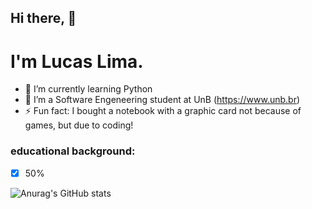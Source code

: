 ## Hi there, 👋
# I'm Lucas Lima.
- 🌱 I’m currently learning Python
- 🤔 I’m a Software Engeneering student at UnB (https://www.unb.br)
- ⚡ Fun fact: I bought a notebook with a graphic card not because of games, but due to coding!

### educational background:
- [x] 50%


![Anurag's GitHub stats](https://github-readme-stats.vercel.app/api?username=mibasFerraz&show_icons=true&theme=maroongold)
<!--
**mibasFerraz/mibasFerraz** is a ✨ _special_ ✨ repository because its `README.md` (this file) appears on your GitHub profile.

Here are some ideas to get you started:

- 🔭 I’m currently working on ...
- 🌱 I’m currently learning ...
- 👯 I’m looking to collaborate on ...
- 🤔 I’m looking for help with ...
- 💬 Ask me about ...
- 📫 How to reach me: ...
- 😄 Pronouns: ...
- ⚡ Fun fact: ...
-->